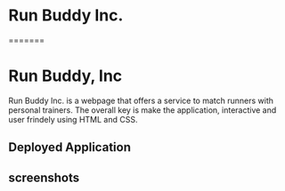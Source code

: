 
# Run Buddy Inc.
=======
# Run Buddy, Inc

 
 Run Buddy Inc. is a webpage that offers a service to match runners with personal trainers. 
 The overall key is make the application, interactive and user frindely using HTML and CSS.
 

## Deployed Application 

## screenshots 

